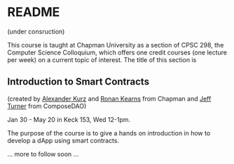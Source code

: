 # README

(under consruction)

This course is taught at Chapman University as a section of CPSC 298, the Computer Science Colloquium, which offers one credit courses (one lecture per week) on a current topic of interest. The title of this section is

## Introduction to Smart Contracts

(created by [Alexander Kurz](https://www.chapman.edu/our-faculty/alexander-kurz) and [Ronan Kearns](https://www.linkedin.com/in/ronank/) from Chapman and [Jeff Turner](https://www.linkedin.com/in/composedao/) from ComposeDAO)

Jan 30 - May 20 in Keck 153, Wed 12-1pm.

The purpose of the course is to give a hands on introduction in how to develop a dApp using smart contracts.

... more to follow soon ...



